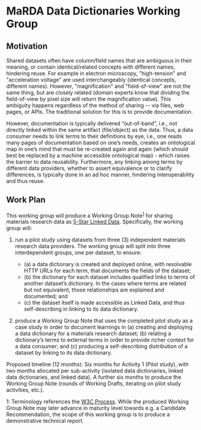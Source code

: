 # MaRDA Data Dictionaries Working Group

## Motivation

Shared datasets often have column/field names that are ambiguous in their meaning, or contain identical/related concepts with different names, hindering reuse. For example in electron microscopy, "high-tension" and "acceleration voltage" are used interchangeably (identical concepts, different names). However, "magnification" and "field-of-view" are not the same thing, but are closely related (domain experts know that dividing the field-of-view by pixel size will return the magnification value). This ambiguity happens regardless of the method of sharing -- via files, web pages, or APIs. The traditional solution for this is to provide documentation.

However, documentation is typically delivered “out-of-band”, i.e., not directly linked within the same artifact (file/object) as the data. Thus, a data consumer needs to link terms to their definitions by eye, i.e., one reads many pages of documentation based on one’s needs, creates an ontological map in one’s mind that must be re-created again and again (which should best be replaced by a machine accessible ontological map) - which raises the barrier to data reusability. Furthermore, any linking among terms by different data providers, whether to assert equivalence or to clarify differences, is typically done in an ad hoc manner, hindering interoperability and thus reuse.

## Work Plan

This working group will produce a Working Group Note<sup>[1](#fn1)</sup> for sharing materials research data as [5-Star Linked Data](https://www.w3.org/DesignIssues/LinkedData). Specifically, the working group will:
1. run a pilot study using datasets from three (3) independent materials research data providers. The working group will split into three interdependent groups, one per dataset, to ensure:

    - (a) a data dictionary is created and deployed online, with resolvable HTTP URLs for each term, that documents the fields of the dataset;
    - (b) the dictionary for each dataset includes qualified links to terms of another dataset’s dictionary. In the cases where terms are related but not equivalent, those relationships are explained and documented; and
    - (c) the dataset itself is made accessible as Linked Data, and thus self-describing in linking to its data dictionary.

2. produce a Working Group Note that uses the completed pilot study as a case study in order to document learnings in (a) creating and deploying a data dictionary for a materials research dataset; (b) relating a dictionary’s terms to external terms in order to provide richer context for a data consumer; and (c) producing a self-describing distribution of a dataset by linking to its data dictionary.

Proposed timeline (12 months): Six months for Activity 1 (Pilot study), with two months allocated per sub-activity (isolated data dictionaries, linked data dictionaries, and linked data). A further six months to produce the Working Group Note (rounds of Working Drafts, iterating on pilot study activities, etc.).

<a name="fn1">1</a>: Terminology references the [W3C Process](https://www.w3.org/2004/02/Process-20040205/tr.html). While the produced Working Group Note may later advance in maturity level towards e.g. a Candidate Recommendation, the scope of this working group is to produce a demonstrative technical report.
